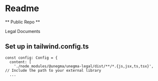 # Readme
** Public Repo **

Legal Documents

## Set up in tailwind.config.ts
```
const config: Config = {
  content: [
    './node_modules/@unegma/unegma-legal/dist/**/*.{js,jsx,ts,tsx}', // Include the path to your external library
  ...
```
